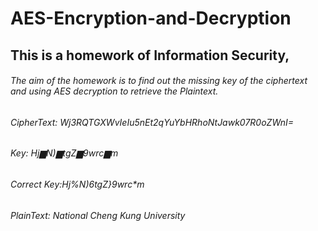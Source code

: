 # AES-Encryption-and-Decryption

## This is a homework of Information Security,
###### The aim of the homework is to find out the missing key of the ciphertext and using AES decryption to retrieve the Plaintext.
###### CipherText: Wj3RQTGXWvIeIu5nEt2qYuYbHRhoNtJawk07R0oZWnI=
###### Key:        Hj▆N)▆tgZ▆9wrc▆m
###### Correct Key:Hj%N)6tgZ}9wrc*m
###### PlainText:  National Cheng Kung University
